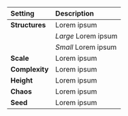 | Setting        | Description         |
| :------------- | :------------------ |
| **Structures** | Lorem ipsum         |
|                | *Large* Lorem ipsum |
|                | *Small* Lorem ipsum |
| **Scale**      | Lorem ipsum         |
| **Complexity** | Lorem ipsum         |
| **Height**     | Lorem ipsum         |
| **Chaos**      | Lorem ipsum         |
| **Seed**       | Lorem ipsum         |
